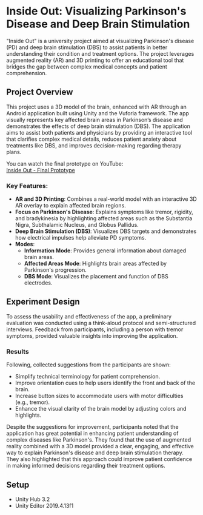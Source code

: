 # Inside Out: Visualizing Parkinson's Disease and Deep Brain Stimulation

"Inside Out" is a university project aimed at visualizing Parkinson's disease (PD) and deep brain stimulation (DBS) to assist patients in better understanding their condition and treatment options. The project leverages augmented reality (AR) and 3D printing to offer an educational tool that bridges the gap between complex medical concepts and patient comprehension.

## Project Overview

This project uses a 3D model of the brain, enhanced with AR through an Android application built using Unity and the Vuforia framework. The app visually represents key affected brain areas in Parkinson’s disease and demonstrates the effects of deep brain stimulation (DBS). The application aims to assist both patients and physicians by providing an interactive tool that clarifies complex medical details, reduces patient anxiety about treatments like DBS, and improves decision-making regarding therapy plans.

You can watch the final prototype on YouTube:  
[Inside Out - Final Prototype](https://www.youtube.com/watch?v=Pe7rCZNFaro)

### Key Features:
- **AR and 3D Printing**: Combines a real-world model with an interactive 3D AR overlay to explain affected brain regions.
- **Focus on Parkinson's Disease**: Explains symptoms like tremor, rigidity, and bradykinesia by highlighting affected areas such as the Substantia Nigra, Subthalamic Nucleus, and Globus Pallidus.
- **Deep Brain Stimulation (DBS)**: Visualizes DBS targets and demonstrates how electrical impulses help alleviate PD symptoms.
- **Modes**:
  - **Information Mode**: Provides general information about damaged brain areas.
  - **Affected Areas Mode**: Highlights brain areas affected by Parkinson's progression.
  - **DBS Mode**: Visualizes the placement and function of DBS electrodes.

## Experiment Design

To assess the usability and effectiveness of the app, a preliminary evaluation was conducted using a think-aloud protocol and semi-structured interviews. Feedback from participants, including a person with tremor symptoms, provided valuable insights into improving the application.

### Results

Following, collected suggestions from the participants are shown:
- Simplify technical terminology for patient comprehension.
- Improve orientation cues to help users identify the front and back of the brain.
- Increase button sizes to accommodate users with motor difficulties (e.g., tremor).
- Enhance the visual clarity of the brain model by adjusting colors and highlights.
  
Despite the suggestions for improvement, participants noted that the application has great potential in enhancing patient understanding of complex diseases like Parkinson's. They found that the use of augmented reality combined with a 3D model provided a clear, engaging, and effective way to explain Parkinson's disease and deep brain stimulation therapy. They also highlighted that this approach could improve patient confidence in making informed decisions regarding their treatment options.

## Setup

- Unity Hub 3.2 
- Unity Editor 2019.4.13f1

